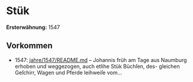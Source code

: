 # Stük

**Ersterwähnung:** 1547

## Vorkommen
- 1547: [jahre/1547/README.md](../jahre/1547/README.md) – Johannis früh am Tage aus Naumburg
erhoben und weggezogen, auch etlihe Stük Büchſen, des-
gleichen Geſchirr, Wagen und Pferde leihweiſe vom...
